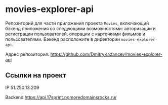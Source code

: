 # movies-explorer-api
Репозиторий для части приложения проекта `Movies`, включающий бэкенд приложения со следующими возможностями: авторизации и регистрации пользователей, операции с карточками фильмов и пользователями. Бэкенд расположите в директории `movies-explorer-api`.

Адрес репозитория: https://github.com/DmitryKazancev/movies-explorer-api

## Ссылки на проект

IP 51.250.13.209

Backend https://api.17sprint.nomoredomainsrocks.ru/
